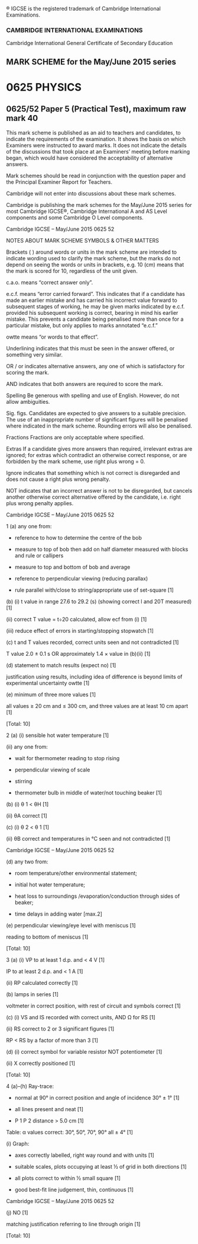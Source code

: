 ® IGCSE is the registered trademark of Cambridge International Examinations. 

### CAMBRIDGE INTERNATIONAL EXAMINATIONS 

Cambridge International General Certificate of Secondary Education 

## MARK SCHEME for the May/June 2015 series 

# 0625 PHYSICS 

## 0625/52 Paper 5 (Practical Test), maximum raw mark 40 

This mark scheme is published as an aid to teachers and candidates, to indicate the requirements of the examination. It shows the basis on which Examiners were instructed to award marks. It does not indicate the details of the discussions that took place at an Examiners’ meeting before marking began, which would have considered the acceptability of alternative answers. 

Mark schemes should be read in conjunction with the question paper and the Principal Examiner Report for Teachers. 

Cambridge will not enter into discussions about these mark schemes. 

Cambridge is publishing the mark schemes for the May/June 2015 series for most Cambridge IGCSE®, Cambridge International A and AS Level components and some Cambridge O Level components. 


 Cambridge IGCSE – May/June 2015 0625 52 

 NOTES ABOUT MARK SCHEME SYMBOLS & OTHER MATTERS 

Brackets ( ) around words or units in the mark scheme are intended to indicate wording used to clarify the mark scheme, but the marks do not depend on seeing the words or units in brackets, e.g. 10 (cm) means that the mark is scored for 10, regardless of the unit given. 

c.a.o. means “correct answer only”. 

e.c.f. means “error carried forward”. This indicates that if a candidate has made an earlier mistake and has carried his incorrect value forward to subsequent stages of working, he may be given marks indicated by e.c.f. provided his subsequent working is correct, bearing in mind his earlier mistake. This prevents a candidate being penalised more than once for a particular mistake, but only applies to marks annotated “e.c.f.” 

owtte means “or words to that effect”. 

Underlining indicates that this must be seen in the answer offered, or something very similar. 

OR / or indicates alternative answers, any one of which is satisfactory for scoring the mark. 

AND indicates that both answers are required to score the mark. 

Spelling Be generous with spelling and use of English. However, do not allow ambiguities. 

Sig. figs. Candidates are expected to give answers to a suitable precision. The use of an inappropriate number of significant figures will be penalised where indicated in the mark scheme. Rounding errors will also be penalised. 

Fractions Fractions are only acceptable where specified. 

Extras If a candidate gives more answers than required, irrelevant extras are ignored; for extras which contradict an otherwise correct response, or are forbidden by the mark scheme, use right plus wrong = 0. 

Ignore indicates that something which is not correct is disregarded and does not cause a right plus wrong penalty. 

NOT indicates that an incorrect answer is not to be disregarded, but cancels another otherwise correct alternative offered by the candidate, i.e. right plus wrong penalty applies. 


 Cambridge IGCSE – May/June 2015 0625 52 

1 (a) any one from: 

- reference to how to determine the centre of the bob 

- measure to top of bob then add on half diameter measured with blocks and     rule or callipers 

- measure to top and bottom of bob and average 

- reference to perpendicular viewing (reducing parallax) 

- rule parallel with/close to string/appropriate use of set-square [1] 

 (b) (i) t value in range 27.6 to 29.2 (s) (showing correct l and 20T measured) [1] 

 (ii) correct T value = t÷20 calculated, allow ecf from (i) [1] 

 (iii) reduce effect of errors in starting/stopping stopwatch [1] 

 (c) t and T values recorded, correct units seen and not contradicted [1] 

 T value 2.0 ± 0.1 s OR approximately 1.4 × value in (b)(ii) [1] 

 (d) statement to match results (expect no) [1] 

 justification using results, including idea of difference is beyond limits of experimental uncertainty owtte [1] 

 (e) minimum of three more values [1] 

 all values ≥ 20 cm and ≤ 300 cm, and three values are at least 10 cm apart [1] 

 [Total: 10] 

2 (a) (i) sensible hot water temperature [1] 

 (ii) any one from: 

- wait for thermometer reading to stop rising 

- perpendicular viewing of scale 

- stirring 

- thermometer bulb in middle of water/not touching beaker [1] 

 (b) (i) θ 1 < θH [1] 

 (ii) θA correct [1] 

 (c) (i) θ 2 < θ 1 [1] 

 (ii) θB correct and temperatures in °C seen and not contradicted [1] 


 Cambridge IGCSE – May/June 2015 0625 52 

 (d) any two from: 

- room temperature/other environmental statement; 

- initial hot water temperature; 

- heat loss to surroundings /evaporation/conduction through sides of beaker; 

- time delays in adding water [max.2] 

 (e) perpendicular viewing/eye level with meniscus [1] 

 reading to bottom of meniscus [1] 

 [Total: 10] 

3 (a) (i) VP to at least 1 d.p. and < 4 V [1] 

 IP to at least 2 d.p. and < 1 A [1] 

 (ii) RP calculated correctly [1] 

 (b) lamps in series [1] 

 voltmeter in correct position, with rest of circuit and symbols correct [1] 

 (c) (i) VS and IS recorded with correct units, AND Ω for RS [1] 

 (ii) RS correct to 2 or 3 significant figures [1] 

 RP < RS by a factor of more than 3 [1] 

 (d) (i) correct symbol for variable resistor NOT potentiometer [1] 

 (ii) X correctly positioned [1] 

 [Total: 10] 

4 (a)–(h) Ray-trace: 

- normal at 90° in correct position and angle of incidence 30° ± 1° [1] 

- all lines present and neat [1] 

- P 1 P 2 distance > 5.0 cm [1] 

 Table: α values correct: 30°, 50°, 70°, 90° all ± 4° [1] 

 (i) Graph: 

- axes correctly labelled, right way round and with units [1] 

- suitable scales, plots occupying at least ½ of grid in both directions [1] 

- all plots correct to within ½ small square [1] 

- good best-fit line judgement, thin, continuous [1] 


 Cambridge IGCSE – May/June 2015 0625 52 

(j) NO [1] 

 matching justification referring to line through origin [1] 

 [Total: 10] 


